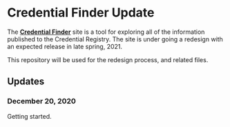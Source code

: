 # Credential Finder Update
The [**Credential Finder**](https://credentialfinder.org/) site is a tool for exploring all of the information published to the Credential Registry. 
The site is under going a redesign with an expected release in late spring, 2021.

This repository will be used for the redesign process, and related files.

## Updates
### December 20, 2020
Getting started. 

